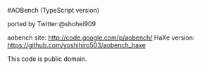 #AOBench (TypeScript version)

ported by Twitter:@shohei909
	
aobench site: http://code.google.com/p/aobench/
HaXe version: https://github.com/yoshihiro503/aobench_haxe	

This code is public domain.